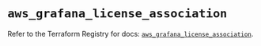 # `aws_grafana_license_association`

Refer to the Terraform Registry for docs: [`aws_grafana_license_association`](https://registry.terraform.io/providers/hashicorp/aws/4.67.0/docs/resources/grafana_license_association).
